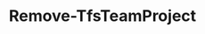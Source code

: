 ﻿---
title: Remove-TfsTeamProject
breadcrumbs: [ "TeamProject" ]
parent: "TeamProject"
description: "Deletes one or more team projects. "
remarks: 
parameterSets: 
  "_All_": [ Collection, Force, Hard, Project ] 
  "__AllParameterSets":  
    Project: 
      type: "object"  
      position: "0"  
    Collection: 
      type: "object"  
    Force: 
      type: "SwitchParameter"  
    Hard: 
      type: "SwitchParameter" 
parameters: 
  - name: "Project" 
    description: "Specifies the name of a Team Project to delete. Wildcards are supported. " 
    globbing: false 
    pipelineInput: "true (ByValue, ByPropertyName)" 
    position: 0 
    type: "object" 
  - name: "Hard" 
    description: "Deletes the team project permanently. When omitted, the team project is moved to a \"recycle bin\" and can be recovered either via UI or by using Undo-TfsTeamProjectRemoval. " 
    globbing: false 
    type: "SwitchParameter" 
    defaultValue: "False" 
  - name: "Force" 
    description: "Forces the exclusion of the item. When omitted, the command prompts for confirmation prior to deleting the item. " 
    globbing: false 
    type: "SwitchParameter" 
    defaultValue: "False" 
  - name: "Collection" 
    description: "Specifies the URL to the Team Project Collection or Azure DevOps Organization to connect to, a TfsTeamProjectCollection object (Windows PowerShell only), or a VssConnection object. You can also connect to an Azure DevOps Services organizations by simply providing its name instead of the full URL. For more details, see the Get-TfsTeamProjectCollection cmdlet. When omitted, it defaults to the connection set by Connect-TfsTeamProjectCollection (if any). " 
    globbing: false 
    type: "object"
inputs: 
  - type: "System.Object" 
    description: "Specifies the name of a Team Project to delete. Wildcards are supported. "
outputs: 
notes: 
relatedLinks: 
  - text: "Online Version:" 
    uri: "https://tfscmdlets.dev/docs/cmdlets/TeamProject/Remove-TfsTeamProject"
aliases: 
examples: 
---
